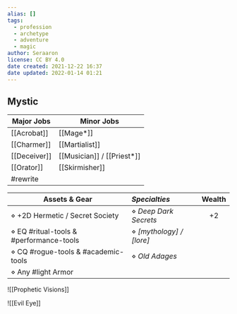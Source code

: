 ```yaml
---
alias: []
tags:
  - profession
  - archetype
  - adventure
  - magic
author: Seraaron
license: CC BY 4.0
date created: 2021-12-22 16:37
date updated: 2022-01-14 01:21
---
```


## Mystic

| Major Jobs   | Minor Jobs                 |
| ------------ | -------------------------- |
| [[Acrobat]]  | [[Mage*]]                  |
| [[Charmer]]  | [[Martialist]]             |
| [[Deceiver]] | [[Musician]] / [[Priest*]] |
| [[Orator]]   | [[Skirmisher]]             |
| #rewrite     |                            |

| Assets & Gear                            | _Specialties_            | Wealth |
| ---------------------------------------- | :----------------------- | :----: |
| ⋄ +2D Hermetic / Secret Society          | ⋄ _Deep Dark Secrets_    |   +2   |
| ⋄ EQ #ritual-tools &  #performance-tools | ⋄ _[mythology] / [lore]_ |        |
| ⋄ CQ #rogue-tools & #academic-tools      | ⋄ _Old Adages_           |        |
| ⋄ Any #light Armor                       |                          |        |

![[Prophetic Visions]]

![[Evil Eye]]
